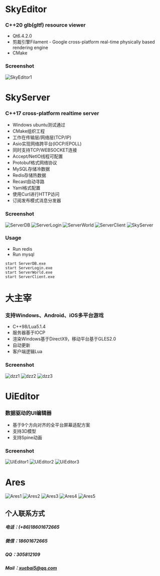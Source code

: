 # SkyEditor
### C++20 glb(gltf) resource viewer
- Qt6.4.2.0
- 剪裁引擎Filament - Google cross-platform real-time physically based rendering engine
- CMake
### Screenshot
![SkyEditor1](screenshot/SkyEditor1.png)


# SkyServer
### C++17 cross-platform realtime server
- Windows ubuntu测试通过
- CMake组织工程
- 工作在传输层/网络层(TCP/IP)
- Asio实现网络跨平台(IOCP/EPOLL)
- 同时支持TCP/WEBSOCKET连接
- Accept/NetIO线程可配置
- Protobuf格式网络协议
- MySQL存储冷数据
- Redis存储热数据
- Recast自动寻路
- Yaml格式配置
- 使用Curl进行HTTP访问
- 订阅发布模式消息分发器
### Screenshot
![ServerDB](screenshot/ServerDB.png)
![ServerLogin](screenshot/ServerLogin.png)
![ServerWorld](screenshot/ServerWorld.png)
![ServerClient](screenshot/ServerClient.png)
![SkyServer](screenshot/SkyServer.png)
### Usage
- Run redis
- Run mysql
```
start ServerDB.exe
start ServerLogin.exe
start ServerWorld.exe
start ServerClient.exe
```


# 大主宰
### 支持Windows、Android、iOS多平台游戏
- C++98/Lua5.1.4
- 服务器基于IOCP
- 渲染Windows基于DirectX9，移动平台基于GLES2.0
- 自动更新
- 客户端逻辑Lua
### Screenshot
![dzz1](screenshot/dzz1.jpg)
![dzz2](screenshot/dzz2.png)
![dzz3](screenshot/dzz3.png)

# UiEditor
### 数据驱动的UI编辑器
- 基于9个方向对齐的全平台屏幕适配方案
- 支持3D模型
- 支持Spine动画
### Screenshot
![UiEditor1](screenshot/UiEditor1.png)
![UiEditor2](screenshot/UiEditor2.png)
![UiEditor3](screenshot/UiEditor3.png)

# Ares
![Ares1](screenshot/Ares1.png)
![Ares2](screenshot/Ares2.png)
![Ares3](screenshot/Ares3.png)
![Ares4](screenshot/Ares4.png)
![Ares5](screenshot/Ares5.png)


## 个人联系方式
##### 电话：(+86)18601672665 
##### 微信：18601672665 
##### QQ：305812109
##### Mail：xuebai5@qq.com
